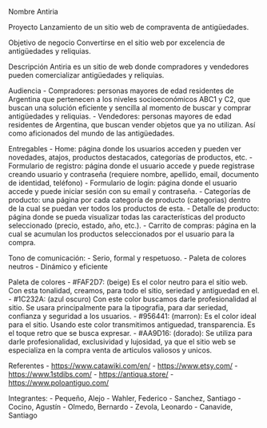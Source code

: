 Nombre
Antiria

Proyecto
Lanzamiento de un sitio web de compraventa de antigüedades.

Objetivo de negocio
Convertirse en el sitio web por excelencia de antigüedades y reliquias.

Descripción
Antiria es un sitio de web donde compradores y vendedores pueden comercializar antigüedades y reliquias.

Audiencia
	-	Compradores: personas mayores de edad residentes de Argentina que pertenecen a los niveles socioeconómicos ABC1 y C2, que buscan una solución eficiente y sencilla al momento de buscar y comprar antigüedades y reliquias.
	-	Vendedores: personas mayores de edad residentes de Argentina, que buscan vender objetos que ya no utilizan. Así como aficionados del mundo de las antigüedades.

Entregables
	-	Home: página donde los usuarios acceden y pueden ver novedades, atajos, productos destacados, categorías de productos, etc.
	-	Formulario de registro: página donde el usuario accede y puede registrase creando usuario y contraseña (requiere nombre, apellido, email, documento de identidad, teléfono)
	-	Formulario de login: página donde el usuario accede y puede iniciar sesión con su email y contraseña.
	-	Categorías de producto: una página por cada categoría de producto (categorias) dentro de la cual se puedan ver todos los productos de esta.
	-	Detalle de producto: página donde se pueda visualizar todas las características del producto seleccionado (precio, estado, año, etc.).
	-	Carrito de compras: página en la cual se acumulan los productos seleccionados por el usuario para la compra.

Tono de comunicación:
	-	Serio, formal y respetuoso.
	-	Paleta de colores neutros
	-	Dinámico y eficiente

Paleta de colores
	-	#FAF2D7: (beige) Es el color neutro para el sitio web. Con esta tonalidad, creamos, para todo el sitio, seriedad y antiguedad en el.
	-	#1C232A: (azul oscuro) Con este color buscamos darle profesionalidad al sitio. Se usara principalmente para la tipografia, para dar seriedad, confianza y seguridad a los usuarios.
	-	#956441: (marron): Es el color ideal para el sitio. Usando este color transmitimos antiguedad, transparencia. Es el toque retro que se busca expresar.
	-	#AA9D16: (dorado): Se utiliza para darle profesionalidad, exclusividad y lujosidad, ya que el sitio web se especializa en la compra venta de articulos valiosos y unicos.

Referentes
	-	https://www.catawiki.com/en/
	-	https://www.etsy.com/
	-	https://www.1stdibs.com/
	-	https://antiqua.store/
	-	https://www.poloantiguo.com/

Integrantes:
	-	Pequeño, Alejo
	-	Wahler, Federico
	-	Sanchez, Santiago
	-	Cocino, Agustín
	-	Olmedo, Bernardo
	-	Zevola, Leonardo
	-	Canavide, Santiago
